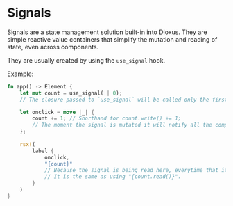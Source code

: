 # Signals

Signals are a state management solution built-in into Dioxus. They are simple reactive value containers that simplify the mutation and reading of state, even across components.

They are usually created by using the `use_signal` hook.

Example:

```rs
fn app() -> Element {
    let mut count = use_signal(|| 0); 
    // The closure passed to `use_signal` will be called only the first time this component function runs, it will return the initial value for the Signal. This closure is to prevent having to create the initial value every time the component runs again, as it is only needed the first time.

    let onclick = move |_| {
        count += 1; // Shorthand for count.write() += 1;
        // The moment the signal is mutated it will notify all the components that have a read subscription to this signal (in this case, only `app`) that there has been a change. When that happens they will all run their functions again and thus producing the new UI.
    };
    
    rsx!(
        label {
            onclick,
            "{count}" 
            // Because the signal is being read here, everytime that it gets mutated this component will rerun as it received a read subscription.
            // It is the same as using "{count.read()}".
        }
    )
}
```